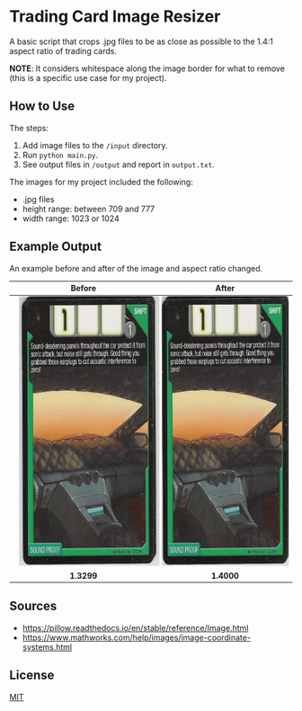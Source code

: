 # Trading Card Image Resizer

A basic script that crops .jpg files to be as close as possible to the 1.4:1 aspect ratio of trading cards.

**NOTE**: It considers whitespace along the image border for what to remove (this is a specific use case for my project).

## How to Use

The steps:
1. Add image files to the `/input` directory. 
2. Run `python main.py`.
3. See output files in `/output` and report in `output.txt`.

The images for my project included the following:
- .jpg files
- height range: between 709 and 777
- width range: 1023 or 1024

## Example Output

An example before and after of the image and aspect ratio changed.

Before | After
:-----:|:-----:
<img src="img/237_before.jpg" height="480" hspace=10/> | <img src="img/237_after.jpg" height="480" />
**1.3299** | **1.4000**

## Sources
- https://pillow.readthedocs.io/en/stable/reference/Image.html
- https://www.mathworks.com/help/images/image-coordinate-systems.html

## License
[MIT](LICENSE)
